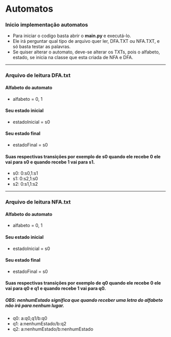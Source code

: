 # Automatos

### Inicio implementação automatos

* Para iniciar o codigo basta abrir o <strong> main.py </strong> e executá-lo.
* Ele irá perguntar qual tipo de arquivo quer ler, DFA.TXT ou NFA.TXT, e só basta testar as palavras. 
* Se quiser alterar o automato, deve-se alterar os TXTs, pois o alfabeto, estado, se inicia na classe que esta criada de NFA e DFA.
-----------------------
### Arquivo de leitura DFA.txt 

#### Alfabeto do automato
* alfabeto = 0, 1
#### Seu estado inicial
* estadoInicial = s0
#### Seu estado final
* estadoFinal = s0
#### Suas respectivas transições por exemplo de s0 quando ele recebe 0 ele vai para s0 e quando recebe 1 vai para s1. 
* s0: 0:s0,1:s1
* s1: 0:s2,1:s0 
* s2: 0:s1,1:s2 

------------------------
### Arquivo de leitura NFA.txt

#### Alfabeto do automato
* alfabeto = 0, 1
#### Seu estado inicial
* estadoInicial = s0
#### Seu estado final
* estadoFinal = s0
#### Suas respectivas transições por exemplo de q0 quando ele recebe 0 ele vai para q0 e q1 e quando recebe 1 vai para q0.
##### OBS: nenhumEstado significa que quando receber uma letra do alfabeto não irá para nenhum lugar.
* q0: a:q0,q1/b:q0
* q1: a:nenhumEstado/b:q2 
* q2: a:nenhumEstado/b:nenhumEstado  

